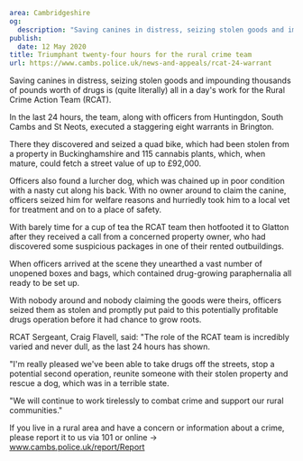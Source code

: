 ```yaml
area: Cambridgeshire
og:
  description: "Saving canines in distress, seizing stolen goods and impounding thousands of pounds worth of drugs is (quite literally) all in a day\u2019s work for the Rural Crime Action Team (RCAT)."
publish:
  date: 12 May 2020
title: Triumphant twenty-four hours for the rural crime team
url: https://www.cambs.police.uk/news-and-appeals/rcat-24-warrant
```

Saving canines in distress, seizing stolen goods and impounding thousands of pounds worth of drugs is (quite literally) all in a day's work for the Rural Crime Action Team (RCAT).

In the last 24 hours, the team, along with officers from Huntingdon, South Cambs and St Neots, executed a staggering eight warrants in Brington.

There they discovered and seized a quad bike, which had been stolen from a property in Buckinghamshire and 115 cannabis plants, which, when mature, could fetch a street value of up to £92,000.

Officers also found a lurcher dog, which was chained up in poor condition with a nasty cut along his back. With no owner around to claim the canine, officers seized him for welfare reasons and hurriedly took him to a local vet for treatment and on to a place of safety.

With barely time for a cup of tea the RCAT team then hotfooted it to Glatton after they received a call from a concerned property owner, who had discovered some suspicious packages in one of their rented outbuildings.

When officers arrived at the scene they unearthed a vast number of unopened boxes and bags, which contained drug-growing paraphernalia all ready to be set up.

With nobody around and nobody claiming the goods were theirs, officers seized them as stolen and promptly put paid to this potentially profitable drugs operation before it had chance to grow roots.

RCAT Sergeant, Craig Flavell, said: "The role of the RCAT team is incredibly varied and never dull, as the last 24 hours has shown.

"I'm really pleased we've been able to take drugs off the streets, stop a potential second operation, reunite someone with their stolen property and rescue a dog, which was in a terrible state.

"We will continue to work tirelessly to combat crime and support our rural communities."

If you live in a rural area and have a concern or information about a crime, please report it to us via 101 or online -> www.cambs.police.uk/report/Report
